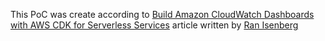 This PoC was create according to [Build Amazon CloudWatch Dashboards with AWS CDK for Serverless Services](https://www.ranthebuilder.cloud/post/build-amazon-cloudwatch-dashboards-aws-cdk-serverless#viewer-e9pp) article written by [Ran Isenberg](https://github.com/ran-isenberg)
